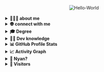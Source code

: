 <div align= "center"> 
<img src="https://miro.medium.com/max/1400/1*jB76MLZjiNhGSQQvxm7LSQ.gif" alt="Hello-World">
<br>
<br>
</div>

<details>
  <summary><strong>🙋🏻‍♂️ about me</strong></summary>
<div>
    <h2 align="center">🙌🏻 Hey! I'm Leonardo Farah</h2>
    <p>🧬 26y</p>
    <p>🏡 Living in Curitiba-Brazil</p>
    <p>🤸‍♂️ Hobbies: 🎮Games 🎤Singing 📚Reading 🐾Petting my dog</p>
</div>
</details>

<details>
  <summary><strong>👽 connect with me</strong></summary>
<div>
  <samp>
    <h2 align="center">🛸 You can reach me by</h2>
    <p align="center">
      <a target="_blank" href="https://www.linkedin.com/in/leonardo-farah-802503129/"><img align="center"
         src="https://img.shields.io/badge/linkedin-%231DA1F2.svg?style=for-the-badge&logo=linkedin&logoColor=white"
         alt="azzar" height="30"/></a>
      <a target="_blank" href="https://www.facebook.com/leokfarah/"><img align="center"
         src="https://img.shields.io/badge/facebook-4267B2.svg?style=for-the-badge&logo=facebook&logoColor=white"
         alt="azzar" height="30"/></a>
      <a target="_blank" href="https://mailto:leonardo12farah@gmail.com"><img align="center"
         src="https://img.shields.io/badge/gmail-EA4335.svg?style=for-the-badge&logo=gmail&logoColor=white"
         alt="azzar" height="30"/></a>
    </p>
    <p align="center">
      <a target="_blank" href="https://instagram.com/leokfarah"><img align="center"
         src="https://img.shields.io/badge/instagram-%23E4405F.svg?style=for-the-badge&logo=Instagram&logoColor=white"
         alt="azzar" height="30"/></a>
      <a target="_blank" href="https://wa.me/+5541998784652"><img align="center"
         src="https://img.shields.io/badge/whatsapp-4B7F1.svg?style=for-the-badge&logo=whatsapp&logoColor=white"
         alt="azzar" height="30"/></a>
      <br>
    </p>
  </samp>
</div>
</details>

<details>
  <summary><strong>🎓 Degree</strong></summary>
<div>
<h2 align="center">👨‍🎓 Academic and professional degrees</h2>
    <p>⚗️ Bachelor in biotechnology</p>
    <p>💻 On course: Starter Full-Stack Web Developer Program, on <a href="https://www.growdev.com.br/"> GrowDev</a>. Actualy learning Front-End</p>
    <p>👨🏼‍🍳 Chef</p>
    <p>☕️ Barista</p>
    <p>🍸 Bartender</p>
</div>
</details>

<details>
  <summary><strong>👨‍💻 Dev knowledge</strong></summary>
<div>
<h2 align="center">👾 Languages and Tools:</h2>
<p align="center"> 
  <a target="_blank" href="https://github.com/" rel="noreferrer"> <img src="https://raw.githubusercontent.com/devicons/devicon/master/icons/github/github-original.svg" alt="github" width="40" height="40" /> </a>
  <a target="_blank" href="https://git-scm.com/" rel="noreferrer"> <img src="https://raw.githubusercontent.com/devicons/devicon/master/icons/git/git-original.svg" alt="git" width="40" height="40" /> </a> 
    <a target="_blank" href="https://www.w3.org/html/" rel="noreferrer"><img src="https://raw.githubusercontent.com/devicons/devicon/master/icons/html5/html5-original-wordmark.svg" alt="html5" width="40" height="40" /> </a>
    <a target="_blank" href="https://www.w3schools.com/css/" rel="noreferrer"><img src="https://raw.githubusercontent.com/devicons/devicon/master/icons/css3/css3-original-wordmark.svg" alt="css3" width="40" height="40" /> </a>  
    <a target="_blank" href="https://getbootstrap.com" rel="noreferrer"> <img src="https://raw.githubusercontent.com/devicons/devicon/master/icons/bootstrap/bootstrap-plain-wordmark.svg" alt="bootstrap" width="40" height="40" /> </a>
  <a target="_blank" href="https://reactjs.org/" rel="noreferrer"> <img src="https://raw.githubusercontent.com/devicons/devicon/master/icons/react/react-original-wordmark.svg" alt="react" width="40" height="40" /> </a> 
    <a target="_blank" href="https://developer.mozilla.org/en-US/docs/Web/JavaScript" rel="noreferrer"> <img src="https://raw.githubusercontent.com/devicons/devicon/master/icons/javascript/javascript-original.svg" alt="javascript" width="40" height="40" /> </a> 
    <a target="_blank" href="https://www.typescriptlang.org/" rel="noreferrer"> <img src="https://raw.githubusercontent.com/devicons/devicon/master/icons/typescript/typescript-original.svg" alt="typescript" width="40" height="40" /> </a> 
    <a target="_blank" href="https://nodejs.org" rel="noreferrer"> <img src="https://raw.githubusercontent.com/devicons/devicon/master/icons/nodejs/nodejs-original-wordmark.svg" alt="nodejs" width="40" height="40" /> </a> 
     
</p>
</div>
</details>

<details> 
  <summary><strong>📊 GitHub Profile Stats</strong></summary>
  <div>
        <p align="center">
          <a href="https://github.com/Leokfarah/">
          <img src="https://github-readme-stats.vercel.app/api/top-langs/?username=Leokfarah&langs_count=6&theme=gruvbox&layout=compact&hide_border=true" alt="Leokfarah :: Top Langs" /></a>
        </p>
        <p align="center">
          <a href="https://github.com/Leokfarah/">
          <img width="49.5%" src="https://github-readme-stats.vercel.app/api?username=Leokfarah&show_icons=true&theme=gruvbox&hide_border=true" />
          <img width="49.5%" src="https://github-readme-streak-stats.herokuapp.com/?user=Leokfarah&theme=gruvbox&hide_border=true" />
          </a>
       </p>
  </div>    
</details>

<details>
  <summary><strong>📈 Activity Graph</strong></summary>
  <br/>
<a href="https://github.com/Leokfarah/github-readme-activity-graph"><img alt="Leokfarah's Activity Graph" src="https://activity-graph.herokuapp.com/graph/?username=Leokfarah&bg_color=000&color=fff&line=00E676&point=fff&hide_border=true" /></a>
</details>

<details>
  <summary><strong>🌈 Nyan?</strong></summary>
<a target="_blank" href="https://www.nyan.cat/"><img alt="Nyan-Cat!" src="https://gist.github.com/brudnak/aba00c9a1c92d226f68e8ad8ba1e0a40/raw/e1e4a92f6072d15014f19aa8903d24a1ac0c41a4/nyan-cat.gif" /></a>
</details>

<details>
  <summary><strong>🚂 Visitors</strong></summary>
![](https://komarev.com/ghpvc/?username=Leokfarah&label=🍨_you+are+my+visit+Nº)
